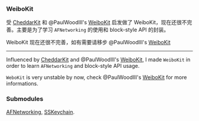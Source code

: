 ### WeiboKit

受 [CheddarKit][1] 和 @PaulWoodIII's [WeiboKit][2] 启发做了 WeiboKit，现在还很不完善。主要是为了学习 `AFNetworking` 的使用和 block-style API 的封装。

WeiboKit 现在还很不完善，如有需要请移步 @PaulWoodIII's [WeiboKit][2]

----

Influenced by [CheddarKit][1] and @PaulWoodIII's [WeiboKit][2], I made `WeiboKit` in order to learn `AFNetworking` and block-style API usage.

`WeboKit` is very unstable by now, check @PaulWoodIII's [WeiboKit][2] for more informations.

### Submodules
[AFNetworking][3], [SSKeychain][4].

[1]:https://github.com/nothingmagical/cheddarkit
[2]:https://github.com/PaulWoodIII/WeiboKit
[3]:https://github.com/AFNetworking/AFNetworking
[4]:https://github.com/samsoffes/sskeychain